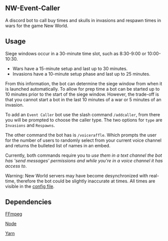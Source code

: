 NW-Event-Caller
--------------

A discord bot to call buy times and skulls in invasions and respawn times in wars for the game New World.

Usage
----------

Siege windows occur in a 30-minute time slot, such as 8:30-9:00 or 10:00-10:30.
- Wars have a 15-minute setup and last up to 30 minutes.
- Invasions have a 10-minute setup phase and last up to 25 minutes.

From this information, the bot can determine the siege window from when it is launched automatically. To allow for prep time a bot can be started up to 10 minutes prior to the start of the siege window. However, the trade-off is that you cannot start a bot in the last 10 minutes of a war or 5 minutes of an invasion.

To add an `Event Caller` bot use the slash command `/addcaller`, from there you will be prompted to choose the caller type. The two options for `type` are `Invasions` and `Respawns`.

The other command the bot has is `/voiceraffle`. Which prompts the user for the number of users to randomly select from your current voice channel and returns the bulleted list of names in an embed.

Currently, both commands require you to *use them in a text channel the bot has 'send messages' permissions and while you're in a voice channel it has access to*.

Warning: New World servers may have become desynchronized with real-time, therefore the bot could be slightly inaccurate at times.
All times are visible in the [config file](/src/config.js).

Dependencies 
--------------

[FFmpeg](https://ffmpeg.org/)

[Node](https://nodejs.org/)

[Yarn](https://yarnpkg.com/)
